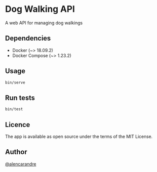 # Dog Walking API

A web API for managing dog walkings

## Dependencies

* Docker (~> 18.09.2)
* Docker Compose (~> 1.23.2)

## Usage

```sh
bin/serve
```

## Run tests

```sh
bin/test
```

## Licence

The app is available as open source under the terms of the MIT License.

## Author

[@alencarandre](https://github.com/alencarandre)
